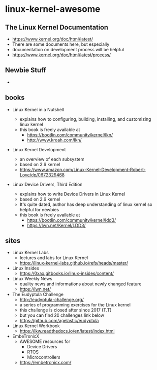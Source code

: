 # linux-kernel-awesome

## The Linux Kernel Documentation
- https://www.kernel.org/doc/html/latest/
- There are some documents here, but especially
- documentation on development process will be helpful
- https://www.kernel.org/doc/html/latest/process/

## Newbie Stuff
- 

## books
- Linux Kernel in a Nutshell
  - explains how to configuring, building, installing, and customizing linux kernel
  - this book is freely available at
    - https://bootlin.com/community/kernel/lkn/
    - http://www.kroah.com/lkn/

- Linux Kernel Development
  - an overview of each subsystem
  - based on 2.6 kernel
  - https://www.amazon.com/Linux-Kernel-Development-Robert-Love/dp/0672329468

- Linux Device Drivers, Third Edition
  - explains how to write Device Drivers in Linux Kernel
  - based on 2.6 kernel
  - It's quite dated, author has deep understanding of linux kernel so helpful for newbies
  - this book is freely available at
    - https://bootlin.com/community/kernel/ldd3/
    - https://lwn.net/Kernel/LDD3/

## sites
- Linux Kernel Labs
  - lectures and labs for Linux Kernel
  - https://linux-kernel-labs.github.io/refs/heads/master/
- Linux Insides
  - https://0xax.gitbooks.io/linux-insides/content/
- Linux Weekly News
  - quality news and informations about newly changed feature
  - https://lwn.net/
- The Eudyptula Challenge
  - http://eudyptula-challenge.org/
  - a series of programming exercises for the Linux kernel
  - this challenge is closed after since 2017 (T.T)
  - but you can find 20 challenges link below
  - https://github.com/agelastic/eudyptula
- Linux Kernel Workbook
  - https://lkw.readthedocs.io/en/latest/index.html
- EmbeTronicX
  - AWESOME resources for
    - Device Drivers
    - RTOS
    - Microcontrollers
  - https://embetronicx.com/
